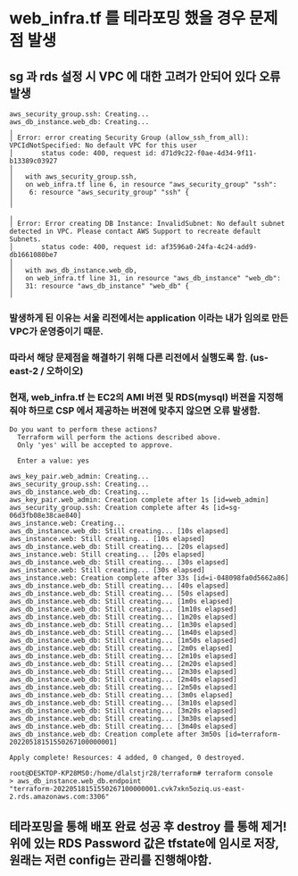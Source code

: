 # web_infra.tf 를 테라포밍 했을 경우 문제점 발생
## sg 과 rds 설정 시 VPC 에 대한 고려가 안되어 있다 오류 발생
    aws_security_group.ssh: Creating...
    aws_db_instance.web_db: Creating...
    ╷
    │ Error: error creating Security Group (allow_ssh_from_all): VPCIdNotSpecified: No default VPC for this user
    │       status code: 400, request id: d71d9c22-f0ae-4d34-9f11-b13389c03927
    │
    │   with aws_security_group.ssh,
    │   on web_infra.tf line 6, in resource "aws_security_group" "ssh":
    │    6: resource "aws_security_group" "ssh" {
    │
    ╵
    ╷
    │ Error: Error creating DB Instance: InvalidSubnet: No default subnet detected in VPC. Please contact AWS Support to recreate default Subnets.
    │       status code: 400, request id: af3596a0-24fa-4c24-add9-db1661080be7
    │
    │   with aws_db_instance.web_db,
    │   on web_infra.tf line 31, in resource "aws_db_instance" "web_db":
    │   31: resource "aws_db_instance" "web_db" {
    │

### 발생하게 된 이유는 서울 리전에서는 application 이라는 내가 임의로 만든 VPC가 운영중이기 때문.
### 따라서 해당 문제점을 해결하기 위해 다른 리전에서 실행도록 함. (us-east-2 / 오하이오) 
### 현재, web_infra.tf 는 EC2의 AMI 버젼 및 RDS(mysql) 버젼을 지정해줘야 하므로 CSP 에서 제공하는 버젼에 맞추지 않으면 오류 발생함. 

    Do you want to perform these actions?
      Terraform will perform the actions described above.
      Only 'yes' will be accepted to approve.

      Enter a value: yes

    aws_key_pair.web_admin: Creating...
    aws_security_group.ssh: Creating...
    aws_db_instance.web_db: Creating...
    aws_key_pair.web_admin: Creation complete after 1s [id=web_admin]
    aws_security_group.ssh: Creation complete after 4s [id=sg-06d3fb08e38cae840]
    aws_instance.web: Creating...
    aws_db_instance.web_db: Still creating... [10s elapsed]
    aws_instance.web: Still creating... [10s elapsed]
    aws_db_instance.web_db: Still creating... [20s elapsed]
    aws_instance.web: Still creating... [20s elapsed]
    aws_db_instance.web_db: Still creating... [30s elapsed]
    aws_instance.web: Still creating... [30s elapsed]
    aws_instance.web: Creation complete after 33s [id=i-048098fa0d5662a86]
    aws_db_instance.web_db: Still creating... [40s elapsed]
    aws_db_instance.web_db: Still creating... [50s elapsed]
    aws_db_instance.web_db: Still creating... [1m0s elapsed]
    aws_db_instance.web_db: Still creating... [1m10s elapsed]
    aws_db_instance.web_db: Still creating... [1m20s elapsed]
    aws_db_instance.web_db: Still creating... [1m30s elapsed]
    aws_db_instance.web_db: Still creating... [1m40s elapsed]
    aws_db_instance.web_db: Still creating... [1m50s elapsed]
    aws_db_instance.web_db: Still creating... [2m0s elapsed]
    aws_db_instance.web_db: Still creating... [2m10s elapsed]
    aws_db_instance.web_db: Still creating... [2m20s elapsed]
    aws_db_instance.web_db: Still creating... [2m30s elapsed]
    aws_db_instance.web_db: Still creating... [2m40s elapsed]
    aws_db_instance.web_db: Still creating... [2m50s elapsed]
    aws_db_instance.web_db: Still creating... [3m0s elapsed]
    aws_db_instance.web_db: Still creating... [3m10s elapsed]
    aws_db_instance.web_db: Still creating... [3m20s elapsed]
    aws_db_instance.web_db: Still creating... [3m30s elapsed]
    aws_db_instance.web_db: Still creating... [3m40s elapsed]
    aws_db_instance.web_db: Creation complete after 3m50s [id=terraform-20220518151550267100000001]

    Apply complete! Resources: 4 added, 0 changed, 0 destroyed.

    root@DESKTOP-KP28MS0:/home/dlalstjr28/terraform# terraform console
    > aws_db_instance.web_db.endpoint
    "terraform-20220518151550267100000001.cvk7xkn5oziq.us-east-2.rds.amazonaws.com:3306"
##  테라포밍을 통해 배포 완료 성공 후 destroy 를 통해 제거! 위에 있는 RDS Password 값은 tfstate에 임시로 저장, 원래는 저런 config는 관리를 진행해야함.

